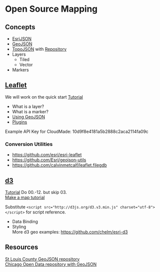 # Open Source Mapping

## Concepts  
* [EsriJSON](http://resources.arcgis.com/en/help/arcgis-rest-api/index.html#//02r3000000n1000000)  
* [GeoJSON](http://geojson.org/geojson-spec.html)  
* [TopoJSON](https://github.com/mbostock/topojson/wiki) with [Repository](https://github.com/mbostock/topojson)  
* Layers  
    - Tiled
    - Vector
* Markers

## [Leaflet](http://leafletjs.com/)  
We will work on the quick start [Tutorial](http://leafletjs.com/examples/quick-start.html)  
* What is a layer?  
* What is a marker?  
* [Using GeoJSON](http://leafletjs.com/examples/geojson.html)  
* [Plugins](http://leafletjs.com/plugins.html)  
  
Example API Key for CloudMade: 10d9f8e4181a5b2888c2aca2114fa09c  

### Conversion Utilities  
* https://github.com/esri/esri-leaflet  
* https://github.com/Esri/geojson-utils  
* https://github.com/calvinmetcalf/leaflet.filegdb  


## [d3](http://d3js.org/)  
[Tutorial](http://alignedleft.com/tutorials/d3/) Do 00.-12. but skip 03.  
[Make a map tutorial](http://bost.ocks.org/mike/map/)  
  
Substitute ```<script src="http://d3js.org/d3.v3.min.js" charset="utf-8"></script>``` for script reference.  
* Data Binding
* Styling  
More d3 geo examples: https://github.com/chelm/esri-d3  

## Resources  
[St Louis County GeoJSON repository](https://github.com/stlouisco/stlouisco-gis)  
[Chicago Open Data repository with GeoJSON](http://digital.cityofchicago.org/index.php/chicago-on-github/)  

